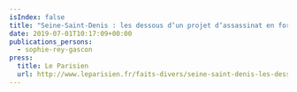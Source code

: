 ```yaml
---
isIndex: false
title: "Seine-Saint-Denis : les dessous d‘un projet d‘assassinat en forêt de Bondy"
date: 2019-07-01T10:17:09+00:00
publications_persons:
  - sophie-rey-gascon
press:
  title: Le Parisien
  url: http://www.leparisien.fr/faits-divers/seine-saint-denis-les-dessous-d-un-projet-d-assassinat-en-foret-de-bondy-01-07-2019-8107431.php
---
```

